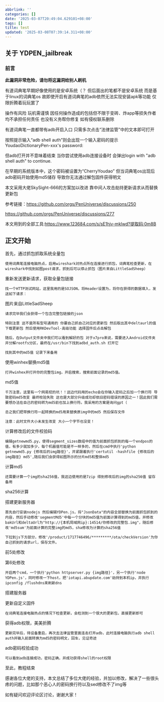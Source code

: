 ```yaml
---
abbrlink: ''
categories: []
date: '2025-03-07T20:49:04.629101+08:00'
tags: []
title: test
updated: '2025-03-08T07:39:14.311+08:00'
---
```

## 关于 YDPEN_jailbreak

### 前言

**此漏洞非常危险，请勿将这漏洞给别人刷机**

有道词典笔早期好像使用的是安卓系统（？ 但后面出的笔都不是安卓系统 而是基于linux的词典笔os 故即使开启有道词典笔的adb依然无法实现安装apk等功能 仅限折腾着玩玩罢了

操作有风险 玩机需谨慎 因任何操作造成的包括但不限于变砖、炸app等损失作者均不承担任何责任 也没有义务帮你修复 如有侵权联系删除

有道词典笔一直都带有adb开启入口 只需多次点击“法律监管”中的文本即可打开

按照提示输入“adb shell auth”则会出现一个输入密码的提示YoudaoDictionaryPen-xxx's password:

但adb打开并不意味着结束 当你尝试使用adb连接设备时 会弹出login with "adb shell auth" to continue.

在早期的系统版本中，这个密码被设置为“CherryYoudao” 但当词典笔os出现后 adb密码开始使用md5储存 导致你无法通过解包固件获得明文

本文采用大佬SkySight-666的方案加以改进 靠中间人攻击劫持更新请求从而替换更新包

参考链接：https://github.com/orgs/PenUniverse/discussions/250

https://github.com/orgs/PenUniverse/discussions/277

本文用到的全部工具:https://www.123684.com/s/sE1hjv-mklwd?提取码:0m8B

## 正文开始

首先，通过抓包抓取系统全量包



```
使用词典笔连接电脑热点，启用wireshark对热点所在连接进行抓包，词典笔检查更新，在wireshark中找到如图post请求，抓到后可以停止抓包（图片来自LittleSadSheep）
```












重新发送更新请求，获取全量包链接



```
找一个HTTP测试网站，这里我用的是SOJSON，将Header设置为，将你在获得的数据填入，发送如下请求：
```















图片来自LittleSadSheep



```
请求完毕我们会获得一个包含完整包链接的json
```







```
特别注意 这不是所有型号通用的 你要自己抓自己对应的更新包 然后取出其中deltaurl的值 下载更新包 然后使用RKDevTool-高级功能 选择固件后点击解包
```








```
随后，在Output文件夹中我们可以看到解好的包 对于x7pro来说，需要进入Android文件夹并分解rootfs分区，最终在/usr/bin下找到adbd_auth.sh 打开它
```




```
找到其中的md5值 记录下来备用
```




使用winhex替换md5值



```
打开winhex并打开你的完整包img，开启搜索，搜索前面记录的md5值。
```








md5值



```
千万注意，这里有一个网易挖的坑！！这边代码用的echo会在你输入密码之后加一个换行符 导致密码md5改变 最终校验失败 这也是大部分升级成功却依旧密码错误的原因之一！因此我们需要想办法在自己的密码转为md5前也加上换行符。我采用的方案是询问gpt（
```








```
总之我们把带换行符一起转换的md5用来替换原img中的md5 然后保存文件
```




```
注意：此时文件大小未发生改变 大小一个字节也没变！
```




计算修改后的文件校验码



```
编辑getnewmd5.py，使得segment_sizes数组中的值为前面抓包抓到的每一个endpos的值，有多少就加多少，每个机器值可能是不一样多的，然后在cmd中执行'python getnewmd5.py {修改后的img路径}'，并紧跟着执行'certutil -hashfile {修改后的img路径} md5',随后我们会获得如图所示的分片md5和整体md5
```
















计算md5



```
还需要计算一个img的sha256值，我这边使用的是7zip 得到修改后的img的sha256值 留存备用
```








sha256计算



搭建更新服务器



```
首先自行安装nodejs 然后编辑YDPen.js，将"JsonData"的内容全部替换为前面抓包抓到的内容，然后手动修改'segmentMd5'中每一个分块的md5值为前面计算得到的md5值，并修改bakUrl和deltaUrl为"http://{本机局域网ip}:14514/你修改的完整包.img"，随后修改'md5sum'为前面计算的完整img的md5，sha修改为计算的sha256值
```




```
下拉到js下方部分，修改'/product/1717746496/*********/ota/checkVersion'为你自己抓到的请求url，保存文件。
```








前5处修改










第6处修改



```
开启两个cmd，一个执行'python httpserver.py {img路径}'，另一个执行'node YDPen.js'，同时修改一下host，把'iotapi.abupdate.com'劫持到本机ip，并执行ipconfig /flushdns来刷新dns
```








搭建服务器



更新自定义固件



```
在词典笔连接电脑热点的情况下检查更新，会检测到一个很大的更新包，直接更新即可
```








获得adb权限，美美折腾



```
更新完毕后，待设备重启，再次去法律监管里面连击打开adb，此时连接电脑执行adb shell auth并输入前面转换为md5的密码明文，回车，见证奇迹
```








adb密码校验成功





```
可以看到adb连接成功，密码正确，并成功获得shell的root权限
```




至此，教程结束



感谢各位大佬的支持，本文总结了多位大佬的经验，并加以修改，解决了一些很头疼的问题，比如那个恶心人的密码换行符以及sed修改不了img等



如有疑问欢迎评论区讨论，谢谢大家！
